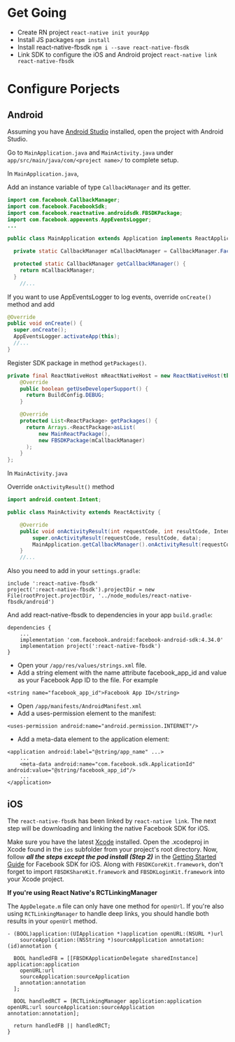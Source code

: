 # Get Going
- Create RN project `react-native init yourApp`
- Install JS packages `npm install`
- Install react-native-fbsdk `npm i --save react-native-fbsdk`
- Link SDK to configure the iOS and Android project `react-native link react-native-fbsdk`

# Configure Porjects
## Android
Assuming you have [Android Studio](http://developer.android.com/sdk/index.html) installed, open the project with Android Studio.

Go to `MainApplication.java` and `MainActivity.java` under `app/src/main/java/com/<project name>/` to complete setup.

In `MainApplication.java`,

Add an instance variable of type `CallbackManager` and its getter.

```java
import com.facebook.CallbackManager;
import com.facebook.FacebookSdk;
import com.facebook.reactnative.androidsdk.FBSDKPackage;
import com.facebook.appevents.AppEventsLogger;
...

public class MainApplication extends Application implements ReactApplication {

  private static CallbackManager mCallbackManager = CallbackManager.Factory.create();

  protected static CallbackManager getCallbackManager() {
    return mCallbackManager;
  }
    //...
```

If you want to use AppEventsLogger to log events, override `onCreate()` method and add

```java
@Override
public void onCreate() {
  super.onCreate();
  AppEventsLogger.activateApp(this);
  //...
}
```

Register SDK package in method `getPackages()`.

```java
private final ReactNativeHost mReactNativeHost = new ReactNativeHost(this) {
    @Override
    public boolean getUseDeveloperSupport() {
      return BuildConfig.DEBUG;
    }

    @Override
    protected List<ReactPackage> getPackages() {
      return Arrays.<ReactPackage>asList(
          new MainReactPackage(),
          new FBSDKPackage(mCallbackManager)
      );
    }
};
```

In `MainActivity.java`

Override `onActivityResult()` method

```java
import android.content.Intent;

public class MainActivity extends ReactActivity {

    @Override
    public void onActivityResult(int requestCode, int resultCode, Intent data) {
        super.onActivityResult(requestCode, resultCode, data);
        MainApplication.getCallbackManager().onActivityResult(requestCode, resultCode, data);
    }
    //...
```

Also you need to add in your `settings.gradle`:

```
include ':react-native-fbsdk'
project(':react-native-fbsdk').projectDir = new File(rootProject.projectDir, '../node_modules/react-native-fbsdk/android')
```

And add react-native-fbsdk to dependencies in your app `build.gradle`:

```
dependencies {
    ...
    implementation 'com.facebook.android:facebook-android-sdk:4.34.0'
    implementation project(':react-native-fbsdk')
}
```
- Open your `/app/res/values/strings.xml` file.
- Add a string element with the name attribute facebook_app_id and value as your Facebook App ID to the file. For example
```
<string name="facebook_app_id">Facebook App ID</string>
```

- Open `/app/manifests/AndroidManifest.xml`
- Add a uses-permission element to the manifest: 
```
<uses-permission android:name="android.permission.INTERNET"/>
```
- Add a meta-data element to the application element: 
```
<application android:label="@string/app_name" ...>
    ...
    <meta-data android:name="com.facebook.sdk.ApplicationId" android:value="@string/facebook_app_id"/>
    ...
</application>
```

## iOS
The `react-native-fbsdk` has been linked by `react-native link`. The next step will be downloading and linking the native Facebook SDK for iOS.

Make sure you have the latest [Xcode](https://developer.apple.com/xcode/) installed. Open the .xcodeproj in Xcode found in the `ios` subfolder from your project's root directory. Now, follow ***all the steps except the pod install (Step 2)*** in the [Getting Started Guide](https://developers.facebook.com/docs/ios/getting-started/) for Facebook SDK for iOS. Along with `FBSDKCoreKit.framework`, don't forget to import `FBSDKShareKit.framework` and `FBSDKLoginKit.framework` into your Xcode project.

**If you're using React Native's RCTLinkingManager**

The `AppDelegate.m` file can only have one method for `openUrl`. If you're also using `RCTLinkingManager` to handle deep links, you should handle both results in your `openUrl` method.

```
- (BOOL)application:(UIApplication *)application openURL:(NSURL *)url
    sourceApplication:(NSString *)sourceApplication annotation:(id)annotation {

  BOOL handledFB = [[FBSDKApplicationDelegate sharedInstance] application:application
    openURL:url
    sourceApplication:sourceApplication
    annotation:annotation
  ];

  BOOL handledRCT = [RCTLinkingManager application:application openURL:url sourceApplication:sourceApplication annotation:annotation];

  return handledFB || handledRCT;
}
```
